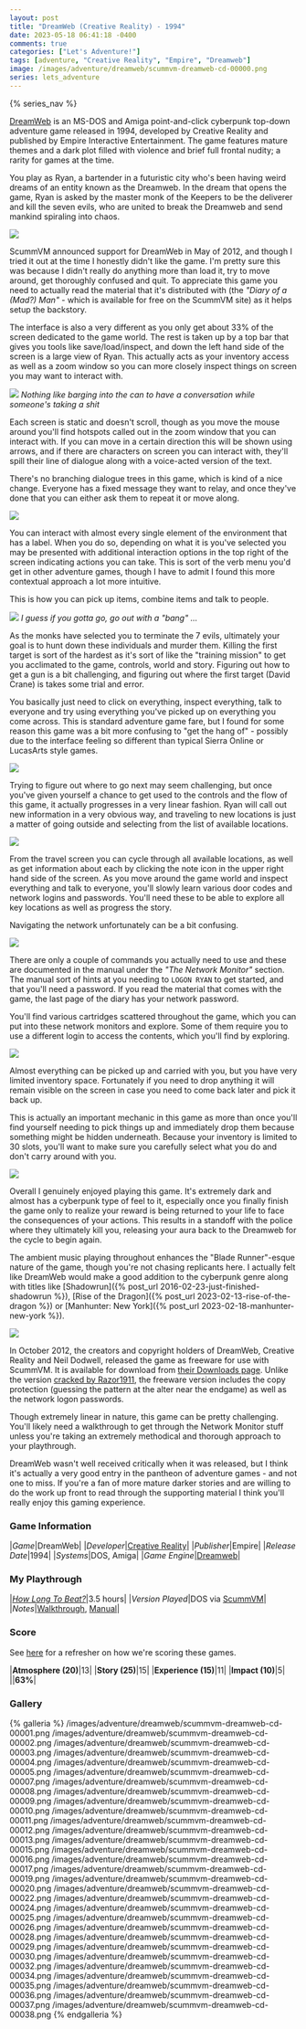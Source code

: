 ```yaml
---
layout: post
title: "DreamWeb (Creative Reality) - 1994"
date: 2023-05-18 06:41:18 -0400
comments: true
categories: ["Let's Adventure!"]
tags: [adventure, "Creative Reality", "Empire", "Dreamweb"]
image: /images/adventure/dreamweb/scummvm-dreamweb-cd-00000.png
series: lets_adventure
---
```

{% series_nav %}

[DreamWeb](https://en.wikipedia.org/wiki/DreamWeb) is an MS-DOS and Amiga point-and-click cyberpunk top-down adventure game released in 1994, developed by Creative Reality and published by Empire Interactive Entertainment. The game features mature themes and a dark plot filled with violence and brief full frontal nudity; a rarity for games at the time.

You play as Ryan, a bartender in a futuristic city who's been having weird dreams of an entity known as the Dreamweb. In the dream that opens the game, Ryan is asked by the master monk of the Keepers to be the deliverer and kill the seven evils, who are united to break the Dreamweb and send mankind spiraling into chaos.

![](/images/adventure/dreamweb/scummvm-dreamweb-cd-00031.png)

ScummVM announced support for DreamWeb in May of 2012, and though I tried it out at the time I honestly didn't like the game. I'm pretty sure this was because I didn't really do anything more than load it, try to move around, get thoroughly confused and quit. To appreciate this game you need to actually read the material that it's distributed with (the _"Diary of a (Mad?) Man"_ - which is available for free on the ScummVM site) as it helps setup the backstory.

The interface is also a very different as you only get about 33% of the screen dedicated to the game world. The rest is taken up by a top bar that gives you tools like save/load/inspect, and down the left hand side of the screen is a large view of Ryan. This actually acts as your inventory access as well as a zoom window so you can more closely inspect things on screen you may want to interact with.

![](/images/adventure/dreamweb/scummvm-dreamweb-cd-00006.png)
_Nothing like barging into the can to have a conversation while someone's taking a shit_

Each screen is static and doesn't scroll, though as you move the mouse around you'll find hotspots called out in the zoom window that you can interact with. If you can move in a certain direction this will be shown using arrows, and if there are characters on screen you can interact with, they'll spill their line of dialogue along with a voice-acted version of the text.

There's no branching dialogue trees in this game, which is kind of a nice change. Everyone has a fixed message they want to relay, and once they've done that you can either ask them to repeat it or move along.

![](/images/adventure/dreamweb/scummvm-dreamweb-cd-00014.png)

You can interact with almost every single element of the environment that has a label. When you do so, depending on what it is you've selected you may be presented with additional interaction options in the top right of the screen indicating actions you can take. This is sort of the verb menu you'd get in other adventure games, though I have to admit I found this more contextual approach a lot more intuitive.

This is how you can pick up items, combine items and talk to people.

![](/images/adventure/dreamweb/scummvm-dreamweb-cd-00018.png)
_I guess if you gotta go, go out with a "bang" ..._

As the monks have selected you to terminate the 7 evils, ultimately your goal is to hunt down these individuals and murder them. Killing the first target is sort of the hardest as it's sort of like the "training mission" to get you acclimated to the game, controls, world and story. Figuring out how to get a gun is a bit challenging, and figuring out where the first target (David Crane) is takes some trial and error.

You basically just need to click on everything, inspect everything, talk to everyone and try using everything you've picked up on everything you come across. This is standard adventure game fare, but I found for some reason this game was a bit more confusing to "get the hang of" - possibly due to the interface feeling so different than typical Sierra Online or LucasArts style games.

![](/images/adventure/dreamweb/scummvm-dreamweb-cd-00027.png)

Trying to figure out where to go next may seem challenging, but once you've given yourself a chance to get used to the controls and the flow of this game, it actually progresses in a very linear fashion. Ryan will call out new information in a very obvious way, and traveling to new locations is just a matter of going outside and selecting from the list of available locations.

![](/images/adventure/dreamweb/scummvm-dreamweb-cd-00033.png)

From the travel screen you can cycle through all available locations, as well as get information about each by clicking the note icon in the upper right hand side of the screen. As you move around the game world and inspect everything and talk to everyone, you'll slowly learn various door codes and network logins and passwords. You'll need these to be able to explore all key locations as well as progress the story.

Navigating the network unfortunately can be a bit confusing.

![](/images/adventure/dreamweb/scummvm-dreamweb-cd-00021.png)

There are only a couple of commands you actually need to use and these are documented in the manual under the _"The Network Monitor"_ section. The manual sort of hints at you needing to `LOGON RYAN` to get started, and that you'll need a password. If you read the material that comes with the game, the last page of the diary has your network password.

You'll find various cartridges scattered throughout the game, which you can put into these network monitors and explore. Some of them require you to use a different login to access the contents, which you'll find by exploring.

![](/images/adventure/dreamweb/scummvm-dreamweb-cd-00023.png)

Almost everything can be picked up and carried with you, but you have very limited inventory space. Fortunately if you need to drop anything it will remain visible on the screen in case you need to come back later and pick it back up.

This is actually an important mechanic in this game as more than once you'll find yourself needing to pick things up and immediately drop them because something might be hidden underneath. Because your inventory is limited to 30 slots, you'll want to make sure you carefully select what you do and don't carry around with you.

![](/images/adventure/dreamweb/scummvm-dreamweb-cd-00039.png)

Overall I genuinely enjoyed playing this game. It's extremely dark and almost has a cyberpunk type of feel to it, especially once you finally finish the game only to realize your reward is being returned to your life to face the consequences of your actions. This results in a standoff with the police where they ultimately kill you, releasing your aura back to the Dreamweb for the cycle to begin again.

The ambient music playing throughout enhances the "Blade Runner"-esque nature of the game, though you're not chasing replicants here. I actually felt like DreamWeb would make a good addition to the cyberpunk genre along with titles like [Shadowrun]({% post_url 2016-02-23-just-finished-shadowrun %}), [Rise of the Dragon]({% post_url 2023-02-13-rise-of-the-dragon %}) or [Manhunter: New York]({% post_url 2023-02-18-manhunter-new-york %}).

![](/images/adventure/dreamweb/scummvm-dreamweb-cd-00040.png)

In October 2012, the creators and copyright holders of DreamWeb, Creative Reality and Neil Dodwell, released the game as freeware for use with ScummVM. It is available for download from [their Downloads page](https://www.scummvm.org/games/#games-dreamweb:dreamweb). Unlike the version [cracked by Razor1911](http://www.textfiles.com/piracy/RAZOR/dream.nfo), the freeware version includes the copy protection (guessing the pattern at the alter near the endgame) as well as the network logon passwords.

Though extremely linear in nature, this game can be pretty challenging. You'll likely need a walkthrough to get through the Network Monitor stuff unless you're taking an extremely methodical and thorough approach to your playthrough.

DreamWeb wasn't well received critically when it was released, but I think it's actually a very good entry in the pantheon of adventure games - and not one to miss. If you're a fan of more mature darker stories and are willing to do the work up front to read through the supporting material I think you'll really enjoy this gaming experience.

### Game Information

|*Game*|DreamWeb|
|*Developer*|[Creative Reality](https://www.mobygames.com/company/1331/creative-reality/)|
|*Publisher*|Empire|
|*Release Date*|1994|
|*Systems*|DOS, Amiga|
|*Game Engine*|[Dreamweb](https://wiki.scummvm.org/index.php/Dreamweb)|

### My Playthrough

|[*How Long To Beat?*](https://howlongtobeat.com/game/2882)|3.5 hours|
|*Version Played*|DOS via [ScummVM](https://www.scummvm.org/)|
|*Notes*|[Walkthrough](https://www.walkthroughking.com/text/dreamweb.aspx), [Manual](https://www.starehry.eu/download/adventure/docs/Dreamweb-Manual.pdf)|

### Score

See [here](https://www.alexbevi.com/blog/2021/07/28/adventure-games-1980-1999/#scoring) for a refresher on how we're scoring these games.

|**Atmosphere (20)**|13|
|**Story (25)**|15|
|**Experience (15)**|11|
|**Impact (10)**|5|
||**63%**|

### Gallery

{% galleria %}
/images/adventure/dreamweb/scummvm-dreamweb-cd-00001.png
/images/adventure/dreamweb/scummvm-dreamweb-cd-00002.png
/images/adventure/dreamweb/scummvm-dreamweb-cd-00003.png
/images/adventure/dreamweb/scummvm-dreamweb-cd-00004.png
/images/adventure/dreamweb/scummvm-dreamweb-cd-00005.png
/images/adventure/dreamweb/scummvm-dreamweb-cd-00007.png
/images/adventure/dreamweb/scummvm-dreamweb-cd-00008.png
/images/adventure/dreamweb/scummvm-dreamweb-cd-00009.png
/images/adventure/dreamweb/scummvm-dreamweb-cd-00010.png
/images/adventure/dreamweb/scummvm-dreamweb-cd-00011.png
/images/adventure/dreamweb/scummvm-dreamweb-cd-00012.png
/images/adventure/dreamweb/scummvm-dreamweb-cd-00013.png
/images/adventure/dreamweb/scummvm-dreamweb-cd-00015.png
/images/adventure/dreamweb/scummvm-dreamweb-cd-00016.png
/images/adventure/dreamweb/scummvm-dreamweb-cd-00017.png
/images/adventure/dreamweb/scummvm-dreamweb-cd-00019.png
/images/adventure/dreamweb/scummvm-dreamweb-cd-00020.png
/images/adventure/dreamweb/scummvm-dreamweb-cd-00022.png
/images/adventure/dreamweb/scummvm-dreamweb-cd-00024.png
/images/adventure/dreamweb/scummvm-dreamweb-cd-00025.png
/images/adventure/dreamweb/scummvm-dreamweb-cd-00026.png
/images/adventure/dreamweb/scummvm-dreamweb-cd-00028.png
/images/adventure/dreamweb/scummvm-dreamweb-cd-00029.png
/images/adventure/dreamweb/scummvm-dreamweb-cd-00030.png
/images/adventure/dreamweb/scummvm-dreamweb-cd-00032.png
/images/adventure/dreamweb/scummvm-dreamweb-cd-00034.png
/images/adventure/dreamweb/scummvm-dreamweb-cd-00035.png
/images/adventure/dreamweb/scummvm-dreamweb-cd-00036.png
/images/adventure/dreamweb/scummvm-dreamweb-cd-00037.png
/images/adventure/dreamweb/scummvm-dreamweb-cd-00038.png
{% endgalleria %}